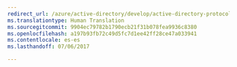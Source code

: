 ```yaml
---
redirect_url: /azure/active-directory/develop/active-directory-protocols-oauth-code
ms.translationtype: Human Translation
ms.sourcegitcommit: 9904ec79782b1790ecb21f31b078fea9936c8380
ms.openlocfilehash: a197b93fb72c49d5fc7d1ee42ff28ce47a033941
ms.contentlocale: es-es
ms.lasthandoff: 07/06/2017

---
```


